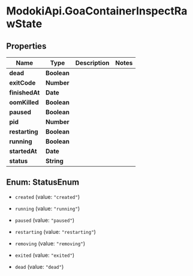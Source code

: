 # ModokiApi.GoaContainerInspectRawState

## Properties
Name | Type | Description | Notes
------------ | ------------- | ------------- | -------------
**dead** | **Boolean** |  | 
**exitCode** | **Number** |  | 
**finishedAt** | **Date** |  | 
**oomKilled** | **Boolean** |  | 
**paused** | **Boolean** |  | 
**pid** | **Number** |  | 
**restarting** | **Boolean** |  | 
**running** | **Boolean** |  | 
**startedAt** | **Date** |  | 
**status** | **String** |  | 


<a name="StatusEnum"></a>
## Enum: StatusEnum


* `created` (value: `"created"`)

* `running` (value: `"running"`)

* `paused` (value: `"paused"`)

* `restarting` (value: `"restarting"`)

* `removing` (value: `"removing"`)

* `exited` (value: `"exited"`)

* `dead` (value: `"dead"`)




